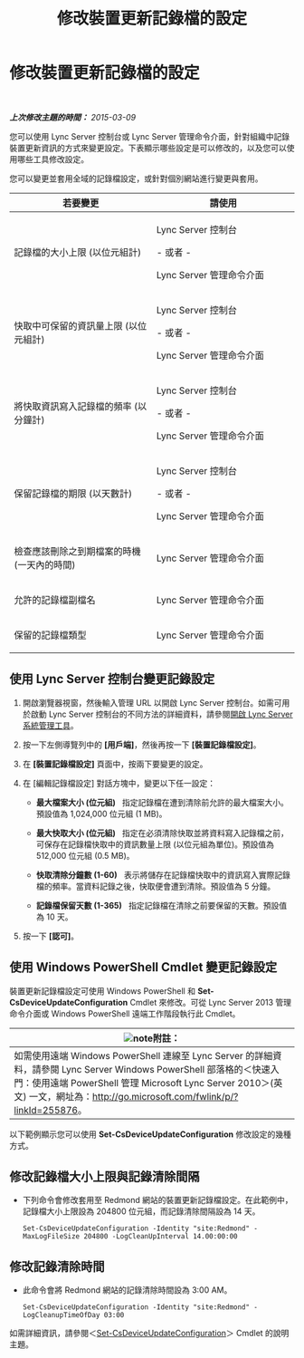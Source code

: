 ﻿---
title: 修改裝置更新記錄檔的設定
TOCTitle: 修改裝置更新記錄檔的設定
ms:assetid: 9b57f126-1853-43b3-bbd4-06401e6498bd
ms:mtpsurl: https://technet.microsoft.com/zh-tw/library/Gg182554(v=OCS.15)
ms:contentKeyID: 49291796
ms.date: 08/10/2015
mtps_version: v=OCS.15
ms.translationtype: HT
---

# 修改裝置更新記錄檔的設定

 

_**上次修改主題的時間：** 2015-03-09_

您可以使用 Lync Server 控制台或 Lync Server 管理命令介面，針對組織中記錄裝置更新資訊的方式來變更設定。下表顯示哪些設定是可以修改的，以及您可以使用哪些工具修改設定。

您可以變更並套用全域的記錄檔設定，或針對個別網站進行變更與套用。


<table>
<colgroup>
<col style="width: 50%" />
<col style="width: 50%" />
</colgroup>
<thead>
<tr class="header">
<th>若要變更</th>
<th>請使用</th>
</tr>
</thead>
<tbody>
<tr class="odd">
<td><p>記錄檔的大小上限 (以位元組計)</p></td>
<td><p>Lync Server 控制台</p>
<p>- 或者 -</p>
<p>Lync Server 管理命令介面</p></td>
</tr>
<tr class="even">
<td><p>快取中可保留的資訊量上限 (以位元組計)</p></td>
<td><p>Lync Server 控制台</p>
<p>- 或者 -</p>
<p>Lync Server 管理命令介面</p></td>
</tr>
<tr class="odd">
<td><p>將快取資訊寫入記錄檔的頻率 (以分鐘計)</p></td>
<td><p>Lync Server 控制台</p>
<p>- 或者 -</p>
<p>Lync Server 管理命令介面</p></td>
</tr>
<tr class="even">
<td><p>保留記錄檔的期限 (以天數計)</p></td>
<td><p>Lync Server 控制台</p>
<p>- 或者 -</p>
<p>Lync Server 管理命令介面</p></td>
</tr>
<tr class="odd">
<td><p>檢查應該刪除之到期檔案的時機 (一天內的時間)</p></td>
<td><p>Lync Server 管理命令介面</p></td>
</tr>
<tr class="even">
<td><p>允許的記錄檔副檔名</p></td>
<td><p>Lync Server 管理命令介面</p></td>
</tr>
<tr class="odd">
<td><p>保留的記錄檔類型</p></td>
<td><p>Lync Server 管理命令介面</p></td>
</tr>
</tbody>
</table>


## 使用 Lync Server 控制台變更記錄設定

1.  開啟瀏覽器視窗，然後輸入管理 URL 以開啟 Lync Server 控制台。如需可用於啟動 Lync Server 控制台的不同方法的詳細資料，請參閱[開啟 Lync Server 系統管理工具](lync-server-2013-open-lync-server-administrative-tools.md)。

2.  按一下左側導覽列中的 **\[用戶端\]**，然後再按一下 **\[裝置記錄檔設定\]**。

3.  在 **\[裝置記錄檔設定\]** 頁面中，按兩下要變更的設定。

4.  在 \[編輯記錄檔設定\] 對話方塊中，變更以下任一設定：
    
      - **最大檔案大小 (位元組)**   指定記錄檔在遭到清除前允許的最大檔案大小。預設值為 1,024,000 位元組 (1 MB)。
    
      - **最大快取大小 (位元組)**   指定在必須清除快取並將資料寫入記錄檔之前，可保存在記錄檔快取中的資訊數量上限 (以位元組為單位)。預設值為 512,000 位元組 (0.5 MB)。
    
      - **快取清除分鐘數 (1-60)**   表示將儲存在記錄檔快取中的資訊寫入實際記錄檔的頻率。當資料記錄之後，快取便會遭到清除。預設值為 5 分鐘。
    
      - **記錄檔保留天數 (1-365)**   指定記錄檔在清除之前要保留的天數。預設值為 10 天。

5.  按一下 **\[認可\]**。

## 使用 Windows PowerShell Cmdlet 變更記錄設定

裝置更新記錄檔設定可使用 Windows PowerShell 和 **Set-CsDeviceUpdateConfiguration** Cmdlet 來修改。可從 Lync Server 2013 管理命令介面或 Windows PowerShell 遠端工作階段執行此 Cmdlet。

<table>
<thead>
<tr class="header">
<th><img src="images/Gg398811.note(OCS.15).gif" title="note" alt="note" />附註：</th>
</tr>
</thead>
<tbody>
<tr class="odd">
<td>如需使用遠端 Windows PowerShell 連線至 Lync Server 的詳細資料，請參閱 Lync Server Windows PowerShell 部落格的＜快速入門：使用遠端 PowerShell 管理 Microsoft Lync Server 2010＞(英文) 一文，網址為：<a href="http://go.microsoft.com/fwlink/p/?linkid=255876">http://go.microsoft.com/fwlink/p/?linkId=255876</a>。</td>
</tr>
</tbody>
</table>


以下範例顯示您可以使用 **Set-CsDeviceUpdateConfiguration** 修改設定的幾種方式。

## 修改記錄檔大小上限與記錄清除間隔

  - 下列命令會修改套用至 Redmond 網站的裝置更新記錄檔設定。在此範例中，記錄檔大小上限設為 204800 位元組，而記錄清除間隔設為 14 天。
    
        Set-CsDeviceUpdateConfiguration -Identity "site:Redmond" -MaxLogFileSize 204800 -LogCleanUpInterval 14.00:00:00

## 修改記錄清除時間

  - 此命令會將 Redmond 網站的記錄清除時間設為 3:00 AM。
    
        Set-CsDeviceUpdateConfiguration -Identity "site:Redmond" -LogCleanupTimeOfDay 03:00

如需詳細資訊，請參閱＜[Set-CsDeviceUpdateConfiguration](https://docs.microsoft.com/en-us/powershell/module/skype/Set-CsDeviceUpdateConfiguration)＞ Cmdlet 的說明主題。


